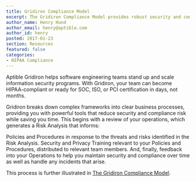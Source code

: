 ```yaml
---
title: Gridiron Compliance Model
excerpt: The Gridiron Compliance Model provides robust security and compliance.
author_name: Henry Hund
author_email: henry@aptible.com
author_id: henry
posted: 2017-01-23
section: Resources
featured: false
categories:
- HIPAA Compliance
---
```


Aptible Gridiron helps software engineering teams stand up and scale information security programs. With Gridiron, your team can become HIPAA-compliant or ready for SOC, ISO, or PCI certification in days, not months.

Gridiron breaks down complex frameworks into clear business processes, providing you with powerful tools that reduce security and compliance risk while saving you time. This begins with a review of your operations, which generates a Risk Analysis that informs:

Policies and Procedures in response to the threats and risks identified in the Risk Analysis.
Security and Privacy Training relevant to your Policies and Procedures, distributed to relevant team members.
And, finally, feedback into your Operations to help you maintain security and compliance over time as well as handle any incidents that arise.

This process is further illustrated in [The Gridiron Compliance Model](/assets/gridiron-compliance-model.pdf).
